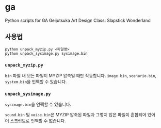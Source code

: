 # ga
Python scripts for GA Geijutsuka Art Design Class: Slapstick Wonderland

## 사용법

```
python unpack_myzip.py <파일명>
python unpack_sysimage.py sysimage.bin
```

### `unpack_myzip.py`
`bin` 파일 내 모든 파일이 MYZIP 압축일 때만 작동합니다. `image.bin`, `scenario.bin`, `system.bin`을 언팩할 수 있습니다.

### `unpack_sysimage.py`
`sysimage.bin`을 언팩할 수 있습니다.

`sound.bin` 및 `voice.bin`은 MYZIP 압축된 파일과 그렇지 않은 파일이 혼합되어 있어 이 스크립트로 언팩할 수 없습니다.
